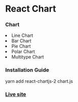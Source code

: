 <h1>React Chart</h1>

<h3>Chart</h3>
<li>Line Chart</li>
<li>Bar Chart</li>
<li>Pie Chart</li>
<li>Polar Chart</li>
<li>Multitype Chart</li>


<h3>Installation Guide</h3>
yarn add react-chartjs-2 chart.js

<h3><a href="https://react-chart2.netlify.app/">Live site</a></h3>




